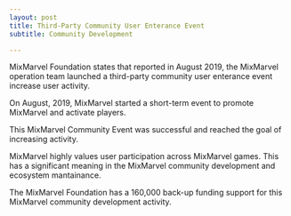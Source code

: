 ```yaml
---
layout: post
title: Third-Party Community User Enterance Event 
subtitle: Community Development 

---
```


MixMarvel Foundation states that reported in August 2019, the MixMarvel operation team launched a third-party community user enterance event increase user activity. 

On August, 2019, MixMarvel started a short-term event to promote MixMarvel and activate players.

This MixMarvel Community Event was successful and reached the goal of increasing activity.

MixMarvel highly values user participation across MixMarvel games. This has a significant meaning in the MixMarvel community development and ecosystem mantainance. 

The MixMarvel Foundation has a 160,000 back-up funding support for this MixMarvel community development activity. 

